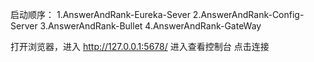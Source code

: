 启动顺序：
1.AnswerAndRank-Eureka-Sever
2.AnswerAndRank-Config-Server
3.AnswerAndRank-Bullet
4.AnswerAndRank-GateWay

打开浏览器，进入 http://127.0.0.1:5678/
进入查看控制台
点击连接